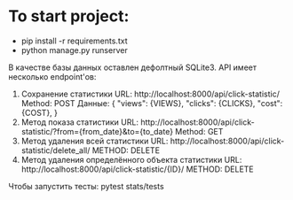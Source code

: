 # To start project:

- pip install -r requirements.txt
- python manage.py runserver

В качестве базы данных оставлен дефолтный SQLite3.
API имеет несколько endpoint'ов:

1. Сохранение статистики
   URL: http://localhost:8000/api/click-statistic/
   Method: POST
   Данные: {
   "views": {VIEWS},
   "clicks": {CLICKS},
   "cost": {COST},
   }
2. Метод показа статистики
   URL: http://localhost:8000/api/click-statistic/?from={from_date}&to={to_date}
   Method: GET
3. Метод удаления всей статистики
   URL: http://localhost:8000/api/click-statistic/delete_all/
   METHOD: DELETE
4. Метод удаления определённого объекта статистики
   URL: http://localhost:8000/api/click-statistic/{ID}/
   METHOD: DELETE

Чтобы запустить тесты:
pytest stats/tests
